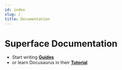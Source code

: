 ```yaml
---
id: index
slug: /
title: Documentation
---
```


# Superface Documentation

- Start writing [**Guides**](./guides-intro.md)
- or learn Docusaurus in their [**Tutorial**](./tutorial-intro.md)